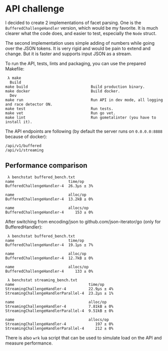 # API challenge

I decided to create 2 implementations of facet parsing. One is the `BufferedChallengeHandler` version,
which would be my favorite. It is much clearer what the code does, and easier to test, especially
the `Node` struct.

The second implementation uses simple adding of numbers while going over the JSON tokens. It is very
rigid and would be pain to extend and change. But it is faster and supports input JSON as a stream.

To run the API, tests, lints and packaging, you can use the prepared Makefile:
```
 λ make
  Build                          
make build                            Build production binary.                           
make docker                           Build docker.                                      
  Dev                            
make run                              Run API in dev mode, all logging and race detector ON. 
make test                             Run tests.                                         
make vet                              Run go vet.                                        
make lint                             Run gometalinter (you have to install it).   
```

The API endpoints are following (by default the server runs on `0.0.0.0:8888` because of docker):
```
/api/v1/buffered
/api/v1/streaming
```

## Performance comparison
```
 λ benchstat buffered_bench.txt
name                        time/op
BufferedChallengeHandler-4  26.3µs ± 3%

name                        alloc/op
BufferedChallengeHandler-4  13.2kB ± 0%

name                        allocs/op
BufferedChallengeHandler-4     153 ± 0%
```

After switching from encoding/json to github.com/json-iterator/go (only for BufferedHandler):
```
 λ benchstat buffered_bench.txt 
name                        time/op
BufferedChallengeHandler-4  19.1µs ± 7%

name                        alloc/op
BufferedChallengeHandler-4  12.7kB ± 0%

name                        allocs/op
BufferedChallengeHandler-4     133 ± 0%
```

```
 λ benchstat streaming_bench.txt
name                                 time/op
StreamingChallengeHandler-4          22.9µs ± 4%
StreamingChallengeHandlerParallel-4  23.2µs ± 1%

name                                 alloc/op
StreamingChallengeHandler-4          7.81kB ± 0%
StreamingChallengeHandlerParallel-4  9.51kB ± 0%

name                                 allocs/op
StreamingChallengeHandler-4             197 ± 0%
StreamingChallengeHandlerParallel-4     212 ± 0%
```

There is also `wrk` lua script that can be used to simulate load on the API
and measure performance.
